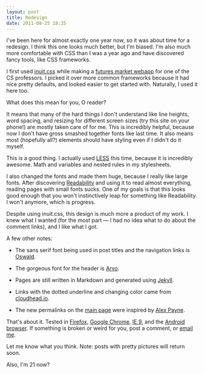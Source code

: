 ```yaml
---
layout: post
title: Redesign
date: 2011-08-25 18:35
---
```


I've been here for almost exactly one year now, so it was about time for a redesign. I think this one looks much better, but I'm biased. I'm also much more comfortable with CSS than I was a year ago and have discovered fancy tools, like CSS frameworks.

I first used [inuit.css](http://csswizardry.com/inuitcss/) while making a [futures market webapp](https://github.com/rouge8/futures-market) for one of the CS professors. I picked it over more common frameworks because it had nice pretty defaults, and looked easier to get started with. Naturally, I used it here too.

What does this mean for you, O reader?

It means that many of the hard things I don't understand like line heights, word spacing, and resizing for different screen sizes (try this site on your phone!) are mostly taken care of for me. This is incredibly helpful, because now I don't have gross smashed together fonts like last time. It also means most (hopefully all?) elements should have styling even if I didn't do it myself.

This is a good thing. I actually used [LESS](http://lesscss.org/) this time, because it is incredibly awesome. Math and variables and nested rules in my stylesheets.

I also changed the fonts and made them huge, because I really like large fonts. After discovering [Readability](http://www.readability.com/) and using it to read almost everything, reading pages with small fonts sucks. One of my goals is that this looks good enough that you won't instinctively leap for something like Readability. I won't anymore, which is progress.

Despite using inuit.css, this design is much more a product of my work. I knew what I wanted (for the most part &mdash; I had no idea what to do about the comment links), and I like what I got.

A few other notes:

- The sans serif font being used in post titles and the navigation links is [Oswald](http://www.google.com/webfonts/specimen/Oswald).

- The gorgeous font for the header is [Arvo](http://www.google.com/webfonts/specimen/Arvo).

- Pages are still written in Markdown and generated using [Jekyll](https://github.com/mojombo/jekyll).

- Links with the dotted underline and changing color came from [cloudhead.io](http://cloudhead.io/log).

- The new permalinks on the [main page](/) were inspired by [Alex Payne](http://al3x.net/).

That's about it. Tested in [Firefox](http://www.mozilla.org/en-US/firefox/new/), [Google Chrome](http://www.google.com/chrome), [IE 9](http://en.wikipedia.org/wiki/Internet_Explorer_9), and the [Android browser](http://www.android.com/). If something is broken or weird for you, post a comment, or [email me](mailto:andy@andyfreeland.net).

Let me know what you think. Note: posts with pretty pictures will return soon.

Also, I'm 21 now?
